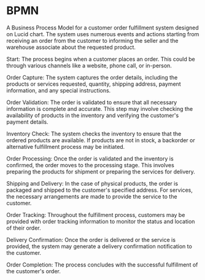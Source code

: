 # BPMN
A Business Process Model for a customer order fulfillment system designed on Lucid chart. The system uses numerous events and actions starting from receiving an order from the customer to informing the seller and the warehouse associate about the requested product. 

Start: The process begins when a customer places an order. This could be through various channels like a website, phone call, or in-person.

Order Capture: The system captures the order details, including the products or services requested, quantity, shipping address, payment information, and any special instructions.

Order Validation: The order is validated to ensure that all necessary information is complete and accurate. This step may involve checking the availability of products in the inventory and verifying the customer's payment details.

Inventory Check: The system checks the inventory to ensure that the ordered products are available. If products are not in stock, a backorder or alternative fulfillment process may be initiated.

Order Processing: Once the order is validated and the inventory is confirmed, the order moves to the processing stage. This involves preparing the products for shipment or preparing the services for delivery.

Shipping and Delivery: In the case of physical products, the order is packaged and shipped to the customer's specified address. For services, the necessary arrangements are made to provide the service to the customer.

Order Tracking: Throughout the fulfillment process, customers may be provided with order tracking information to monitor the status and location of their order.

Delivery Confirmation: Once the order is delivered or the service is provided, the system may generate a delivery confirmation notification to the customer.

Order Completion: The process concludes with the successful fulfillment of the customer's order.








